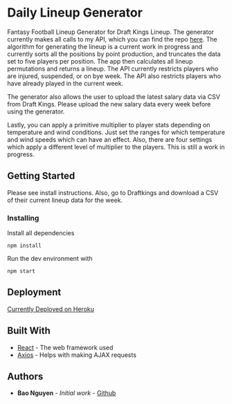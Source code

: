 # Daily Lineup Generator

Fantasy Football Lineup Generator for Draft Kings Lineup. The generator currently makes all calls to my API, which you can find the repo [here](https://github.com/rongxanh88/fantasy_football).
The algorithm for generating the lineup is a current work in progress and currently sorts all the positions by point production, and truncates the data set to five players per position. The
app then calculates all lineup permutations and returns a lineup. The API currently restricts players who are injured, suspended, or on bye week. The API also restricts players who have already
played in the current week.

The generator also allows the user to upload the latest salary data via CSV from Draft Kings. Please upload the new salary data every week before using the generator.

Lastly, you can apply a primitive multiplier to player stats depending on temperature and wind conditions. Just set the ranges for which temperature and wind speeds which can have an effect. Also, there are four settings which apply a different level of multiplier to the players. This is still a work in progress.

## Getting Started

Please see install instructions. Also, go to Draftkings and download a CSV of their current lineup data for the week.

### Installing

Install all dependencies
```
npm install
```

Run the dev environment with
```
npm start
```

## Deployment

[Currently Deployed on Heroku](https://football-lineup-gen-1703.herokuapp.com/)

## Built With

* [React](https://github.com/facebookincubator/create-react-app) - The web framework used
* [Axios](https://github.com/mzabriskie/axios) - Helps with making AJAX requests

## Authors

* **Bao Nguyen** - *Initial work* - [Github](https://github.com/rongxanh88)
